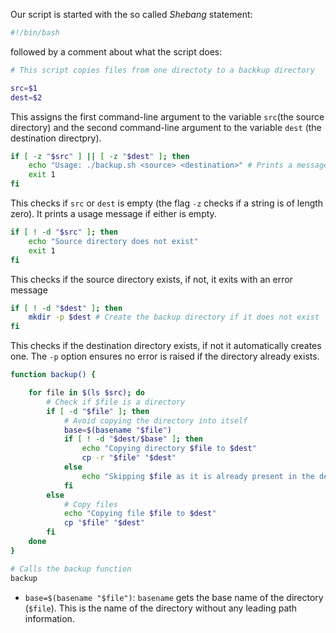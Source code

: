 Our script is started with the so called *Shebang* statement:

```bash
#!/bin/bash
```
followed by a comment about what the script does:

```bash
# This script copies files from one directoty to a backkup directory
```

```bash
src=$1
dest=$2
```
This assigns the first command-line argument to the variable `src`(the source directory) and the second command-line argument to the variable `dest` (the destination directpry).

```bash
if [ -z "$src" ] || [ -z "$dest" ]; then
    echo "Usage: ./backup.sh <source> <destination>" # Prints a message to the user on how to use the script correctly
    exit 1
fi
```
This checks if `src` or `dest` is empty (the flag `-z` checks if a string is of length zero). It prints a usage message if either is empty.

```bash
if [ ! -d "$src" ]; then
    echo "Source directory does not exist"
    exit 1
fi
```
This checks if the source directory exists, if not, it exits with an error message

```bash
if [ ! -d "$dest" ]; then
    mkdir -p $dest # Create the backup directory if it does not exist
fi
```
This checks if the destination directory exists, if not it automatically creates one. The `-p` option ensures no error is raised if the directory already exists.

```bash
function backup() {

    for file in $(ls $src); do
        # Check if $file is a directory
        if [ -d "$file" ]; then
            # Avoid copying the directory into itself
            base=$(basename "$file")
            if [ ! -d "$dest/$base" ]; then
                echo "Copying directory $file to $dest"
                cp -r "$file" "$dest"
            else
                echo "Skipping $file as it is already present in the destination"
            fi
        else
            # Copy files
            echo "Copying file $file to $dest"
            cp "$file" "$dest"
        fi
    done
}

# Calls the backup function
backup
```

- `base=$(basename "$file")`: `basename` gets the base name of the directory (`$file`). This is the name of the directory without any leading path information.
